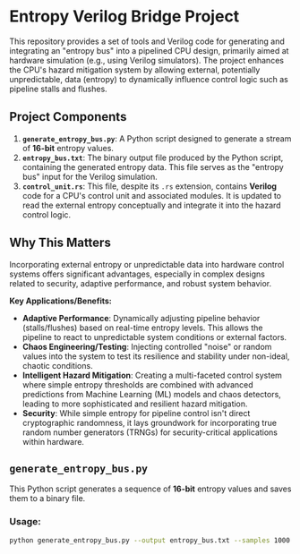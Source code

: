 # Entropy Verilog Bridge Project

This repository provides a set of tools and Verilog code for generating and integrating an "entropy bus" into a pipelined CPU design, primarily aimed at hardware simulation (e.g., using Verilog simulators). The project enhances the CPU's hazard mitigation system by allowing external, potentially unpredictable, data (entropy) to dynamically influence control logic such as pipeline stalls and flushes.

## Project Components

1.  **`generate_entropy_bus.py`**: A Python script designed to generate a stream of **16-bit** entropy values.
2.  **`entropy_bus.txt`**: The binary output file produced by the Python script, containing the generated entropy data. This file serves as the "entropy bus" input for the Verilog simulation.
3.  **`control_unit.rs`**: This file, despite its `.rs` extension, contains **Verilog** code for a CPU's control unit and associated modules. It is updated to read the external entropy conceptually and integrate it into the hazard control logic.

## Why This Matters

Incorporating external entropy or unpredictable data into hardware control systems offers significant advantages, especially in complex designs related to security, adaptive performance, and robust system behavior.

**Key Applications/Benefits:**

* **Adaptive Performance**: Dynamically adjusting pipeline behavior (stalls/flushes) based on real-time entropy levels. This allows the pipeline to react to unpredictable system conditions or external factors.
* **Chaos Engineering/Testing**: Injecting controlled "noise" or random values into the system to test its resilience and stability under non-ideal, chaotic conditions.
* **Intelligent Hazard Mitigation**: Creating a multi-faceted control system where simple entropy thresholds are combined with advanced predictions from Machine Learning (ML) models and chaos detectors, leading to more sophisticated and resilient hazard mitigation.
* **Security**: While simple entropy for pipeline control isn't direct cryptographic randomness, it lays groundwork for incorporating true random number generators (TRNGs) for security-critical applications within hardware.

## `generate_entropy_bus.py`

This Python script generates a sequence of **16-bit** entropy values and saves them to a binary file.

### Usage:

```bash
python generate_entropy_bus.py --output entropy_bus.txt --samples 1000 --noisy